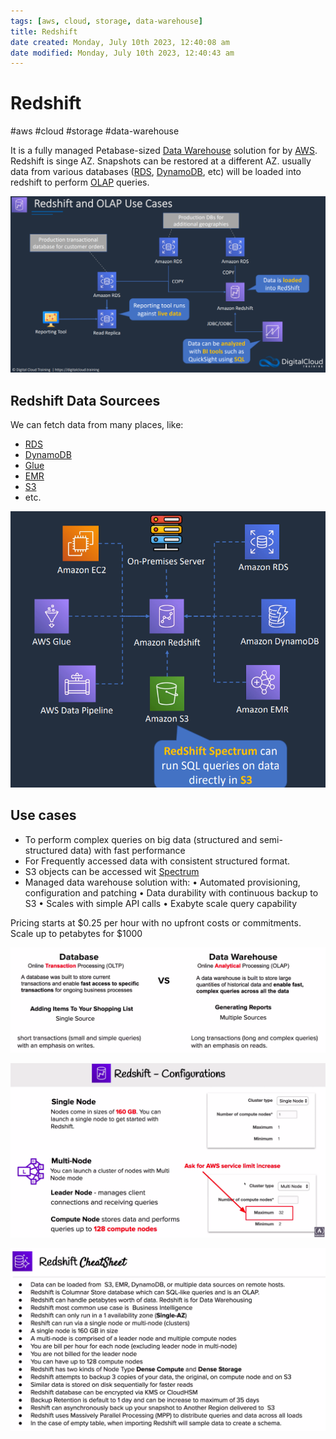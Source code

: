 ```yaml
---
tags: [aws, cloud, storage, data-warehouse]
title: Redshift
date created: Monday, July 10th 2023, 12:40:08 am
date modified: Monday, July 10th 2023, 12:40:43 am
---
```

# Redshift
#aws #cloud #storage #data-warehouse

It is a fully managed Petabase-sized [Data Warehouse](Software%20Engineering/Datastores/Big%20Data/Data%20Warehouse.md) solution for by [AWS](Cloud%20Computing/AWS/AWS.md). Redshift is singe AZ. Snapshots can be restored at a different AZ. usually data from various databases ([RDS](Cloud%20Computing/AWS/Databases/RDS.md), [DynamoDB](Cloud%20Computing/AWS/Databases/DynamoDB.md), etc) will be loaded into redshift to perform [OLAP](Software%20Engineering/Datastores/Big%20Data/OLAP.md) queries.

![](Attachments/Pasted%20image%2020230324223315.png)

## Redshift Data Sourcees
We can fetch data from many places, like:
- [RDS](Cloud%20Computing/AWS/Databases/RDS.md)
- [DynamoDB](Cloud%20Computing/AWS/Databases/DynamoDB.md)
- [Glue](Cloud%20Computing/AWS/Databases/Glue.md)
- [EMR](Cloud%20Computing/AWS/Databases/EMR.md)
- [S3](Cloud%20Computing/AWS/Storage/S3.md)
- etc.

![](Attachments/Pasted%20image%2020230324223618.png)

## Use cases
- To perform complex queries on big data (structured and semi-structured data) with fast performance
- For Frequently accessed data with consistent structured format.
- S3 objects can be accessed wit [Spectrum](Spectrum)
- Managed data warehouse solution with:
	• Automated provisioning, configuration and patching
	• Data durability with continuous backup to S3
	• Scales with simple API calls
	• Exabyte scale query capability




Pricing starts at $0.25 per hour with no upfront costs or commitments.
Scale up to petabytes for $1000 


![Pasted image 20220724012000](Attachments/Pasted%20image%2020220724012000.png)


![Pasted image 20220724012758](Attachments/Pasted%20image%2020220724012758.png)

![Pasted image 20220724013125](Attachments/Pasted%20image%2020220724013125.png)